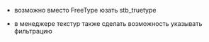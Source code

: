 ﻿- возможно вместо FreeType юзать stb_truetype

- в менеджере текстур также сделать возможность указывать фильтрацию
